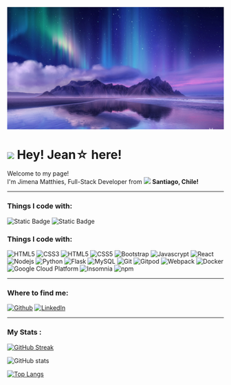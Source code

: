 <div align="center">
<img max-width="800" src="./Assets/WallpaperAuroraBorealis.jpg"/>
</div>

<h1><img src="https://emojis.slackmojis.com/emojis/images/1531849430/4246/blob-sunglasses.gif?1531849430" width="30"/> Hey! Jean☆ here!</h1>

<p>Welcome to my page! </br> I'm Jimena Matthies, Full-Stack Developer from <img src="https://cdn-icons-png.flaticon.com/512/197/197586.png" width="13"/> <b>Santiago, Chile!</b>
<br>

---

### Things I code with:

![Static Badge](https://img.shields.io/badge/HTML5-e54c21?style=for-the-badge&logo=html5&labelColor=white)
![Static Badge](https://img.shields.io/badge/CSS3-264ee4?style=for-the-badge&logo=css3&logoColor=264ee4&labelColor=white)

<h3>Things I code with:</h3>
<p>
    <img alt="HTML5" src= "https://img.shields.io/badge/HTML5-e54c21?style=for-the-badge&logo=html5&labelColor=white" />
    <img alt="CSS3" src= "https://img.shields.io/badge/CSS3-264ee4?style=for-the-badge&logo=css3&logoColor=264ee4&labelColor=white" />
    <img alt="HTML5" src="https://img.shields.io/badge/-HTML5-e34e24?style=flat-square&logo=html5&logoColor=white" />
    <img alt="CSS5" src="https://img.shields.io/badge/-CSS3-264ee4?style=flat-square&logo=css3&logoColor=white" />
    <img alt="Bootstrap" src="https://img.shields.io/badge/-Bootstrap-7f12f9?style=flat-square&logo=bootstrap&logoColor=white" />
    <img alt="Javascrypt" src="https://img.shields.io/badge/-JavaScript-f7df1e?style=flat-square&logo=JavaScript&logoColor=black" />
    <img alt="React" src="https://img.shields.io/badge/-React-00d8ff?style=flat-square&logo=react&logoColor=white" />
    <img alt="Nodejs" src="https://img.shields.io/badge/-Nodejs-3e863d?style=flat-square&logo=Node.js&logoColor=white" />
    <img alt="Python" src="https://img.shields.io/badge/-Python-ffd43b?style=flat-square&logo=python&logoColor=black" />
    <img alt="Flask" src="https://img.shields.io/badge/-Flask-3c3c3c?style=flat-square&logo=flask&logoColor=white" />
    <img alt="MySQL" src="https://img.shields.io/badge/-MySQL-00618a?style=flat-square&logo=mysql&logoColor=white" />
    <img alt="Git" src="https://img.shields.io/badge/-Git-F05032?style=flat-square&logo=git&logoColor=white" />
    <img alt="Gitpod" src="https://img.shields.io/badge/-Gitpod-FFAE33?style=flat-square&logo=Gitpod&logoColor=white" />
    <img alt="Webpack" src="https://img.shields.io/badge/-Webpack-8DD6F9?style=flat-square&logo=webpack&logoColor=white" /> 
    <img alt="Docker" src="https://img.shields.io/badge/-Docker-46a2f1?style=flat-square&logo=docker&logoColor=white" />
    <img alt="Google Cloud Platform" src="https://img.shields.io/badge/-Google_Cloud_Platform-1a73e8?style=flat-square&logo=google-cloud&logoColor=white" />
    <img alt="Insomnia" src="https://img.shields.io/badge/-Insomnia-5849BE?style=flat-square&logo=insomnia&logoColor=white" />
    <img alt="npm" src="https://img.shields.io/badge/-NPM-CB3837?style=flat-square&logo=npm&logoColor=white" />

---

<h3>Where to find me:</h3>
<p><a href="https://github.com/JimeMatthies" target="_blank"><img alt="Github" src="https://img.shields.io/badge/GitHub-%2312100E.svg?&style=for-the-badge&logo=Github&logoColor=white" /></a> <a href="https://www.linkedin.com/in/jimematthies/" target="_blank"><img alt="LinkedIn" src="https://img.shields.io/badge/linkedin-%230077B5.svg?&style=for-the-badge&logo=linkedin&logoColor=white" /></a>
</p>

---

### My Stats :

[![GitHub Streak](https://streak-stats.demolab.com?user=JimeMatthies&theme=nightowl&date_format=M%20j%5B%2C%20Y%5D&exclude_days=Sun)](https://git.io/streak-stats)

![GitHub stats](https://github-readme-stats.vercel.app/api?username=JimeMatthies&show_icons=true&theme=nightowl)

[![Top Langs](https://github-readme-stats.vercel.app/api/top-langs/?username=JimeMatthies&theme=nightowl)](https://github.com/anuraghazra/github-readme-stats)
